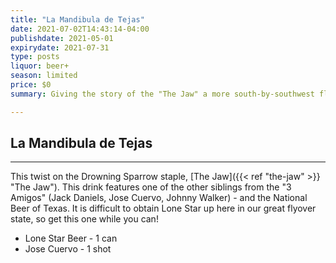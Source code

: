 ```yaml
---
title: "La Mandibula de Tejas"
date: 2021-07-02T14:43:14-04:00
publishdate: 2021-05-01
expirydate: 2021-07-31
type: posts
liquor: beer+
season: limited
price: $0
summary: Giving the story of the "The Jaw" a more south-by-southwest flavor.

---
```

## La Mandibula de Tejas
---
This twist on the Drowning Sparrow staple, [The Jaw]({{< ref "the-jaw" >}} "The Jaw").  This drink features one of the other siblings from the "3 Amigos" (Jack Daniels, Jose Cuervo, Johnny Walker) - and the National Beer of Texas.  It is difficult to obtain Lone Star up here in our great flyover state, so get this one while you can!

* Lone Star Beer - 1 can
* Jose Cuervo - 1 shot
